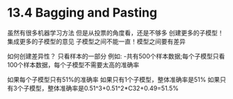 # 13.4 Bagging and Pasting

虽然有很多机器学习方法
但是从投票的角度看，还是不够多
创建更多的子模型！集成更多的子模型的意见
子模型之间不能一直！模型之间要有差异

如何创建差异性？
只看样本的一部分
例如: -共有500个样本数据;每个子模型只看100个样本数据，每个子模型不需要太高的准确率

如果每个子模型只有51%的准确率
如果只有1个子模型，整体准确率是51%
如果只有3个子模型，整体准确率是0.51^3+0.51^2*C32+0.49=51.5%